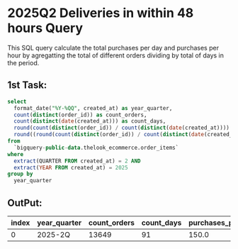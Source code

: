 # 2025Q2 Deliveries in within 48 hours Query
This SQL query calculate the total purchases per day and purchases per hour by agregatting the total of different orders dividing by total of days in the period.

## 1st Task:
```sql
select
  format_date("%Y-%QQ", created_at) as year_quarter,
  count(distinct(order_id)) as count_orders,
  count(distinct(date(created_at))) as count_days,
  round(count(distinct(order_id)) / count(distinct(date(created_at)))) as purchases_per_day,
  round((round(count(distinct(order_id)) / count(distinct(date(created_at))))/24)) as purchases_per_hour
from
  `bigquery-public-data.thelook_ecommerce.order_items`
where
  extract(QUARTER FROM created_at) = 2 AND
  extract(YEAR FROM created_at) = 2025
group by
  year_quarter
```

## OutPut:
|index|year\_quarter|count\_orders|count\_days|purchases\_per\_day|purchases\_per\_hour|
|---|---|---|---|---|---|
|0|2025-2Q|13649|91|150\.0|6\.0|

